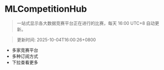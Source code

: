 # MLCompetitionHub

> 一站式显示各大数据竞赛平台正在进行的比赛，每天 16:00 UTC+8 自动更新。
  
> 更新时间: 2025-10-04T16:00:26+0800 

* 多家竞赛平台
* 多种订阅方式
* 下拉查看更多
